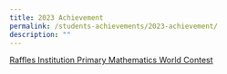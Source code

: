```yaml
---
title: 2023 Achievement
permalink: /students-achievements/2023-achievement/
description: ""
---
```

[Raffles Institution  Primary Mathematics World Contest]()